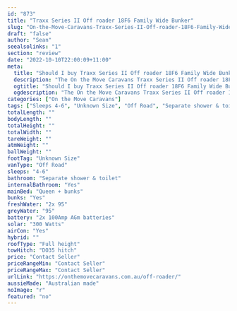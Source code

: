```yaml
---
id: "873"
title: "Traxx Series II Off roader 18F6 Family Wide Bunker"
slug: "On-the-Move-Caravans-Traxx-Series-II-Off-roader-18F6-Family-Wide-Bunker"
draft: "false"
author: "Sean"
seealsolinks: "1"
section: "review"
date: "2022-10-10T22:00:09+11:00"
meta:
  title: "Should I buy Traxx Series II Off roader 18F6 Family Wide Bunker by On the Move Caravans?"
  description: "The On the Move Caravans Traxx Series II Off roader 18F6 Family Wide Bunker is classed as Off Road, and sleeps 4-6 people. It is Australian made and comes in at Unknown Size. It generally has Separate shower & toilet."
  ogtitle: "Should I buy Traxx Series II Off roader 18F6 Family Wide Bunker by On the Move Caravans?"
  ogdescription: "The On the Move Caravans Traxx Series II Off roader 18F6 Family Wide Bunker is classed as Off Road, and sleeps 4-6 people. It is Australian made and comes in at Unknown Size. It generally has Separate shower & toilet."
categories: ["On the Move Caravans"]
tags: ["Sleeps 4-6", "Unknown Size", "Off Road", "Separate shower & toilet", "Full height", "Price Unknown", "Australian made"]
totalLength: ""
bodyLength: ""
totalHeight: ""
totalWidth: ""
tareWeight: ""
atmWeight: ""
ballWeight: ""
footTag: "Unknown Size"
vanType: "Off Road"
sleeps: "4-6"
bathroom: "Separate shower & toilet"
internalBathroom: "Yes"
mainBed: "Queen + bunks"
bunks: "Yes"
freshWater: "2x 95"
greyWater: "95"
battery: "2x 100Amp AGm batteries"
solar: "300 Watts"
airCon: "Yes"
hybrid: ""
roofType: "Full height"
towHitch: "DO35 hitch"
price: "Contact Seller"
priceRangeMin: "Contact Seller"
priceRangeMax: "Contact Seller"
urlLink: "https://onthemovecaravans.com.au/off-roader/"
aussieMade: "Australian made"
noImage: "r"
featured: "no"
---
```

